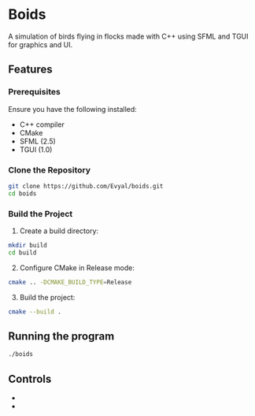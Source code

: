 # Boids

A simulation of birds flying in flocks made with C++ using SFML and TGUI for graphics and UI.

## Features

### Prerequisites

Ensure you have the following installed:
- C++ compiler
- CMake
- SFML (2.5)
- TGUI (1.0)

### Clone the Repository

```bash
git clone https://github.com/Evyal/boids.git
cd boids
```

### Build the Project

1. Create a build directory:

```bash
mkdir build
cd build
```

2. Configure CMake in Release mode:

```bash
cmake .. -DCMAKE_BUILD_TYPE=Release
```

3. Build the project:

```bash
cmake --build .
```

## Running the program

```bash
./boids
```

## Controls

- 
- 




